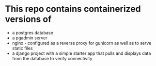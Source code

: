 # This repo contains containerized versions of
* a postgres database
* a pgadmin server
* nginx - configured as a reverse proxy for gunicorn as well as to serve static files
* a django project with a simple starter app that pulls and displays data from the database to verify connectivity